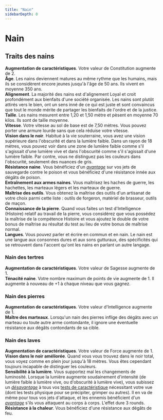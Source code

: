 ```yaml
---
title: "Nain"
sidebarDepth: 0
---
```

# Nain
## Traits des nains

**Augmentation de caractéristiques**. Votre valeur de Constitution augmente de 2.  
**Âge**. Les nains deviennent matures au même rythme que les humains, mais ils se considèrent encore jeunes jusqu'à l'âge de 50 ans. Ils vivent en moyenne 350 ans.  
**Alignement**. La majorité des nains est d'alignement Loyal et croit profondément aux bienfaits d'une société organisée. Les nains sont plutôt attirés vers le bien, ont un sens inné de ce qui est juste et sont convaincus que tout le monde mérite de partager les bienfaits de l'ordre et de la justice.  
**Taille**. Les nains mesurent entre 1,20 et 1,50 mètre et pèsent en moyenne 70 kilos. Ils sont de taille moyenne.  
**Vitesse**. Votre vitesse au sol de base est de 7,50 mètres. Vous pouvez porter une armure lourde sans que cela réduise votre vitesse.  
**Vision dans le noir**. Habitué à la vie souterraine, vous avez une vision supérieure dans l'obscurité et dans la lumière faible. Dans un rayon de 18 mètres, vous pouvez voir dans une zone de lumière faible comme s'il s'agissait d'une lumière vive et dans l'obscurité comme s'il s'agissait d'une lumière faible. Par contre, vous ne distinguez pas les couleurs dans l'obscurité, seulement des nuances de gris.  
**Résistance naine**. Vous bénéficiez d'un [_avantage_](/utiliser-les-caracteristiques/#avantage-et-desavantage) sur vos jets de sauvegarde contre le poison et vous bénéficiez d'une résistance innée aux dégâts de poison.  
**Entraînement aux armes naines**. Vous maîtrisez les haches de guerre, les hachettes, les marteaux légers et les marteaux de guerre.  
**Maîtrise des outils**. Vous obtenez la maîtrise des outils d'un artisanat de votre choix parmi cette liste : outils de forgeron, matériel de brasseur, outils de maçon.  
**Connaissance de la pierre**. Quand vous faites un test d'Intelligence (Histoire) relatif au travail de la pierre, vous considérez que vous possédez la maîtrise de la compétence Histoire et vous ajoutez le double de votre bonus de maîtrise au résultat du test au lieu de votre bonus de maîtrise normal.  
**Langues**. Vous pouvez parler et écrire en commun et en nain. Le nain est une langue aux consonnes dures et aux sons gutturaux, des spécificités qui se retrouvent dans l'accent qu'ont les nains en parlant un autre langage.

### Nain des tertres

**Augmentation de caractéristiques**. Votre valeur de Sagesse augmente de 1.  
**Ténacité naine**. Votre nombre maximum de points de vie augmente de 1. Il augmente à nouveau de +1 à chaque niveau que vous gagnez.

### Nain des pierres

**Augmentation de caractéristiques**. Votre valeur d'Intelligence augmente de 1.  
**Maître des marteaux**. Lorsqu'un nain des pierres inflige des dégâts avec un marteau ou toute autre arme contondante, il ignore une éventuelle résistance aux dégâts contondants de sa cible.

### Nain des laves

**Augmentation de caractéristiques**. Votre valeur de Force augmente de 1.  
**Vision dans le noir améliorée**. Quand vous vous trouvez dans le noir total, vous voyez comme en plein jour jusqu'à 18 mètres. Vous êtes cependant toujours incapable de distinguer les couleurs.  
**Sensibilité à la lumière**. Vous supportez mal les changements de luminosité. Lorsque la lumière augmente soudainement d'intensité (de lumière faible à lumière vive, ou d'obscurité à lumière vive), vous subissez un [_désavantage_](/utiliser-les-caracteristiques/#avantage-et-desavantage) à tous vos [tests de caractéristique](/utiliser-les-caracteristiques/#tests-de-caracteristique) nécessitant votre vue (dont les tests physique pour se précipiter, grimper ou autres). Il en va de même pour tous vos jets d'attaque, et les ennemis bénéficient d'un [_avantage_](/utiliser-les-caracteristiques/#avantage-et-desavantage) s'ils vous attaquent au corps à corps. L'effet dure 3 rounds.  
**Résistance à la chaleur**. Vous bénéficiez d'une résistance aux dégâts de feu.
